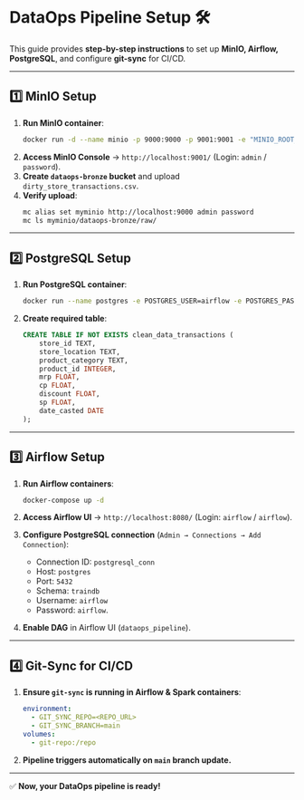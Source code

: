 # DataOps Pipeline Setup 🛠️

This guide provides **step-by-step instructions** to set up **MinIO, Airflow, PostgreSQL**, and configure **git-sync** for CI/CD.

---

## 1️⃣ **MinIO Setup**
1. **Run MinIO container**:
   ```bash
   docker run -d --name minio -p 9000:9000 -p 9001:9001 -e "MINIO_ROOT_USER=admin" -e "MINIO_ROOT_PASSWORD=password" quay.io/minio/minio server /data --console-address ":9001"
   ```
2. **Access MinIO Console** → `http://localhost:9001/` (Login: `admin` / `password`).
3. **Create `dataops-bronze` bucket** and upload `dirty_store_transactions.csv`.
4. **Verify upload**:
   ```bash
   mc alias set myminio http://localhost:9000 admin password
   mc ls myminio/dataops-bronze/raw/
   ```

---

## 2️⃣ **PostgreSQL Setup**
1. **Run PostgreSQL container**:
   ```bash
   docker run --name postgres -e POSTGRES_USER=airflow -e POSTGRES_PASSWORD=airflow -e POSTGRES_DB=traindb -p 5432:5432 -d postgres:15
   ```
2. **Create required table**:
   ```sql
   CREATE TABLE IF NOT EXISTS clean_data_transactions (
       store_id TEXT,
       store_location TEXT,
       product_category TEXT,
       product_id INTEGER,
       mrp FLOAT,
       cp FLOAT,
       discount FLOAT,
       sp FLOAT,
       date_casted DATE
   );
   ```

---

## 3️⃣ **Airflow Setup**
1. **Run Airflow containers**:
   ```bash
   docker-compose up -d
   ```
2. **Access Airflow UI** → `http://localhost:8080/` (Login: `airflow` / `airflow`).
3. **Configure PostgreSQL connection** (`Admin → Connections → Add Connection`):
   - Connection ID: `postgresql_conn`
   - Host: `postgres`
   - Port: `5432`
   - Schema: `traindb`
   - Username: `airflow`
   - Password: `airflow`.

4. **Enable DAG** in Airflow UI (`dataops_pipeline`).

---

## 4️⃣ **Git-Sync for CI/CD**
1. **Ensure `git-sync` is running in Airflow & Spark containers**:
   ```yaml
   environment:
     - GIT_SYNC_REPO=<REPO_URL>
     - GIT_SYNC_BRANCH=main
   volumes:
     - git-repo:/repo
   ```
2. **Pipeline triggers automatically on `main` branch update.**

---

✅ **Now, your DataOps pipeline is ready!** 